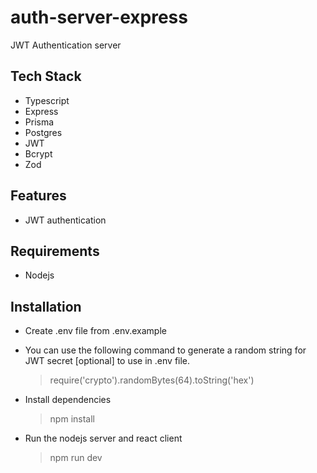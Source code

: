 # auth-server-express

JWT Authentication server

## Tech Stack

- Typescript
- Express
- Prisma
- Postgres
- JWT
- Bcrypt
- Zod

## Features

- JWT authentication

## Requirements

- Nodejs

## Installation

- Create .env file from .env.example

- You can use the following command to generate a random string for JWT secret [optional] to use in .env file.

  > require('crypto').randomBytes(64).toString('hex')

- Install dependencies

  > npm install

- Run the nodejs server and react client
  > npm run dev
